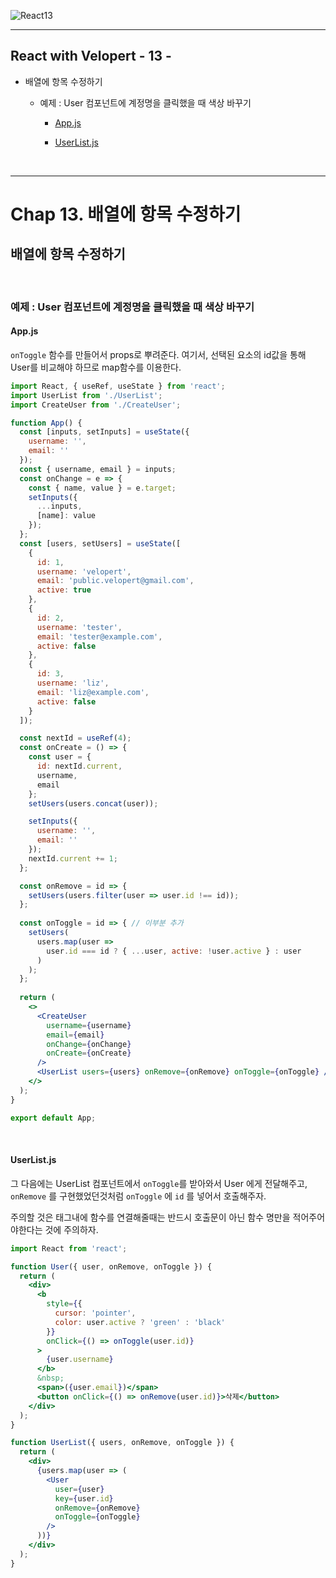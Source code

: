 ![React13](https://user-images.githubusercontent.com/31315644/71559907-d97ce480-2aa6-11ea-8998-c289da20762b.png)

------

## React with Velopert - 13 -

- 배열에 항목 수정하기
  
  - 예제 : User 컴포넌트에 계정명을 클릭했을 때 색상 바꾸기
  
    - [App.js](#a2)
  
    - [UserList.js](#a3)
  
  

<br/>

------

# Chap 13. 배열에 항목 수정하기

## 배열에 항목 수정하기

<br/>

### 예제 : User 컴포넌트에 계정명을 클릭했을 때 색상 바꾸기 <a id="a1"></a>

#### App.js

`onToggle` 함수를 만들어서 props로 뿌려준다. 여기서, 선택된 요소의 id값을 통해 User를 비교해야 하므로 map함수를 이용한다.

```jsx
import React, { useRef, useState } from 'react';
import UserList from './UserList';
import CreateUser from './CreateUser';

function App() {
  const [inputs, setInputs] = useState({
    username: '',
    email: ''
  });
  const { username, email } = inputs;
  const onChange = e => {
    const { name, value } = e.target;
    setInputs({
      ...inputs,
      [name]: value
    });
  };
  const [users, setUsers] = useState([
    {
      id: 1,
      username: 'velopert',
      email: 'public.velopert@gmail.com',
      active: true
    },
    {
      id: 2,
      username: 'tester',
      email: 'tester@example.com',
      active: false
    },
    {
      id: 3,
      username: 'liz',
      email: 'liz@example.com',
      active: false
    }
  ]);

  const nextId = useRef(4);
  const onCreate = () => {
    const user = {
      id: nextId.current,
      username,
      email
    };
    setUsers(users.concat(user));

    setInputs({
      username: '',
      email: ''
    });
    nextId.current += 1;
  };

  const onRemove = id => {
    setUsers(users.filter(user => user.id !== id));
  };
  
  const onToggle = id => { // 이부분 추가
    setUsers(
      users.map(user =>
        user.id === id ? { ...user, active: !user.active } : user
      )
    );
  };
  
  return (
    <>
      <CreateUser
        username={username}
        email={email}
        onChange={onChange}
        onCreate={onCreate}
      />
      <UserList users={users} onRemove={onRemove} onToggle={onToggle} /> // 이부분 추가
    </>
  );
}

export default App;
```

<br/>

#### UserList.js <a id="a2"></a>

그 다음에는 UserList 컴포넌트에서 `onToggle`를 받아와서 User 에게 전달해주고, `onRemove` 를 구현했었던것처럼 `onToggle` 에 `id` 를 넣어서 호출해주자. 

주의할 것은 태그내에 함수를 연결해줄때는 반드시 호출문이 아닌 함수 명만을 적어주어야한다는 것에 주의하자.

```jsx
import React from 'react';

function User({ user, onRemove, onToggle }) {
  return (
    <div>
      <b
        style={{
          cursor: 'pointer',
          color: user.active ? 'green' : 'black'
        }}
        onClick={() => onToggle(user.id)}
      >
        {user.username}
      </b>
      &nbsp;
      <span>({user.email})</span>
      <button onClick={() => onRemove(user.id)}>삭제</button> 
    </div>
  );
}

function UserList({ users, onRemove, onToggle }) {
  return (
    <div>
      {users.map(user => (
        <User
          user={user}
          key={user.id}
          onRemove={onRemove}
          onToggle={onToggle}
        />
      ))}
    </div>
  );
}
```



